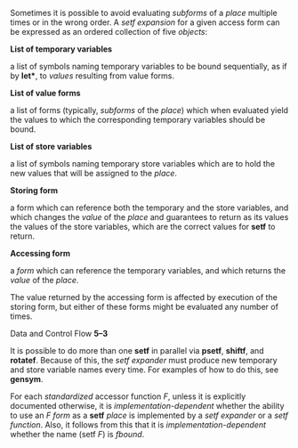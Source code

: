  

Sometimes it is possible to avoid evaluating *subforms* of a *place* multiple times or in the wrong order. A *setf expansion* for a given access form can be expressed as an ordered collection of five *objects*: 

**List of temporary variables** 

a list of symbols naming temporary variables to be bound sequentially, as if by **let\***, to *values* resulting from value forms. 

**List of value forms** 

a list of forms (typically, *subforms* of the *place*) which when evaluated yield the values to which the corresponding temporary variables should be bound. 

**List of store variables** 

a list of symbols naming temporary store variables which are to hold the new values that will be assigned to the *place*. 

**Storing form** 

a form which can reference both the temporary and the store variables, and which changes the *value* of the *place* and guarantees to return as its values the values of the store variables, which are the correct values for **setf** to return. 

**Accessing form** 

a *form* which can reference the temporary variables, and which returns the *value* of the *place*. 

The value returned by the accessing form is affected by execution of the storing form, but either of these forms might be evaluated any number of times. 

Data and Control Flow **5–3**





It is possible to do more than one **setf** in parallel via **psetf**, **shiftf**, and **rotatef**. Because of this, the *setf expander* must produce new temporary and store variable names every time. For examples of how to do this, see **gensym**. 

For each *standardized* accessor function *F*, unless it is explicitly documented otherwise, it is *implementation-dependent* whether the ability to use an *F form* as a **setf** *place* is implemented by a *setf expander* or a *setf function*. Also, it follows from this that it is *implementation-dependent* whether the name (setf *F*) is *fbound*. 

